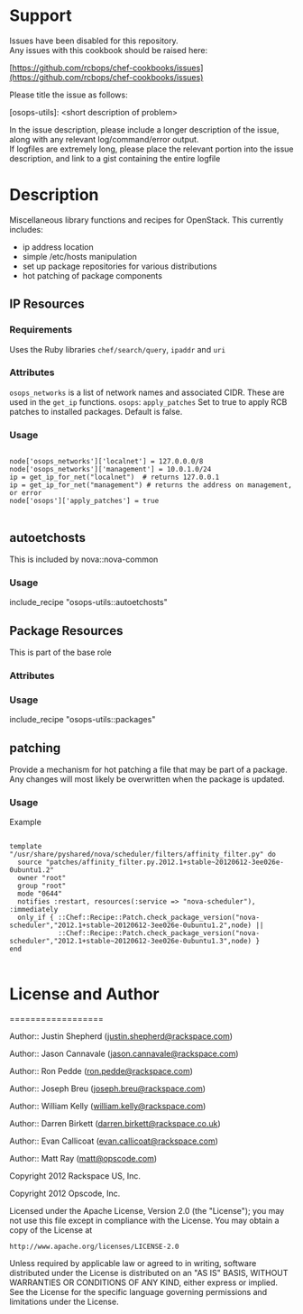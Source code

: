 Support
=======

Issues have been disabled for this repository.  
Any issues with this cookbook should be raised here:

[https://github.com/rcbops/chef-cookbooks/issues](https://github.com/rcbops/chef-cookbooks/issues)

Please title the issue as follows:

[osops-utils]: \<short description of problem\>

In the issue description, please include a longer description of the issue, along with any relevant log/command/error output.  
If logfiles are extremely long, please place the relevant portion into the issue description, and link to a gist containing the entire logfile

# Description

Miscellaneous library functions and recipes for OpenStack. This currently includes:

 * ip address location
 * simple /etc/hosts manipulation
 * set up package repositories for various distributions
 * hot patching of package components


## IP Resources

### Requirements

Uses the Ruby libraries `chef/search/query`, `ipaddr` and `uri`


### Attributes

`osops_networks` is a list of network names and associated CIDR. These are used in the `get_ip` functions.
`osops`: `apply_patches` Set to true to apply RCB patches to installed packages.  Default is false.


### Usage

<pre><code>
node['osops_networks']['localnet'] = 127.0.0.0/8
node['osops_networks']['management'] = 10.0.1.0/24
ip = get_ip_for_net("localnet")  # returns 127.0.0.1
ip = get_ip_for_net("management") # returns the address on management, or error
node['osops']['apply_patches'] = true
</code>
</pre>


## autoetchosts

This is included by nova::nova-common


### Usage

include_recipe "osops-utils::autoetchosts"


## Package Resources

This is part of the base role


### Attributes


### Usage

include_recipe "osops-utils::packages"


## patching

Provide a mechanism for hot patching a file that may be part of a package.  Any changes will most likely be overwritten when the package is updated.



### Usage

Example
<pre>
<code>
template "/usr/share/pyshared/nova/scheduler/filters/affinity_filter.py" do
  source "patches/affinity_filter.py.2012.1+stable~20120612-3ee026e-0ubuntu1.2"
  owner "root"
  group "root"
  mode "0644"
  notifies :restart, resources(:service => "nova-scheduler"), :immediately
  only_if { ::Chef::Recipe::Patch.check_package_version("nova-scheduler","2012.1+stable~20120612-3ee026e-0ubuntu1.2",node) ||
            ::Chef::Recipe::Patch.check_package_version("nova-scheduler","2012.1+stable~20120612-3ee026e-0ubuntu1.3",node) }
end
</code>
</pre>


# License and Author
==================

Author:: Justin Shepherd (<justin.shepherd@rackspace.com>)

Author:: Jason Cannavale (<jason.cannavale@rackspace.com>)

Author:: Ron Pedde (<ron.pedde@rackspace.com>)

Author:: Joseph Breu (<joseph.breu@rackspace.com>)

Author:: William Kelly (<william.kelly@rackspace.com>)

Author:: Darren Birkett (<darren.birkett@rackspace.co.uk>)

Author:: Evan Callicoat (<evan.callicoat@rackspace.com>)

Author:: Matt Ray (<matt@opscode.com>)

Copyright 2012 Rackspace US, Inc.

Copyright 2012 Opscode, Inc.

Licensed under the Apache License, Version 2.0 (the "License");
you may not use this file except in compliance with the License.
You may obtain a copy of the License at

    http://www.apache.org/licenses/LICENSE-2.0

Unless required by applicable law or agreed to in writing, software
distributed under the License is distributed on an "AS IS" BASIS,
WITHOUT WARRANTIES OR CONDITIONS OF ANY KIND, either express or implied.
See the License for the specific language governing permissions and
limitations under the License.
